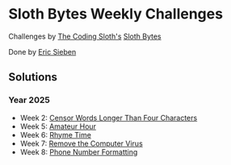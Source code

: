 # Sloth Bytes Weekly Challenges

Challenges by [The Coding Sloth's](https://www.youtube.com/@TheCodingSloth "Youtube") [Sloth Bytes](https://slothbytes.beehiiv.com/ "Newsletter (go here for the Challenges)")

Done by [Eric Sieben](esieben.net "Personal Website")

## Solutions

### Year 2025

- Week 2: [Censor Words Longer Than Four Characters](W4-Censor_Words_Longer_Than_Four_Characters)
- Week 5: [Amateur Hour](W5-Amateur_Hour)
- Week 6: [Rhyme Time](W6-Rhyme_Time)
- Week 7: [Remove the Computer Virus](W7-Remove_the_computer_virus)
- Week 8: [Phone Number Formatting](W8-Phone_Number_Formatting)